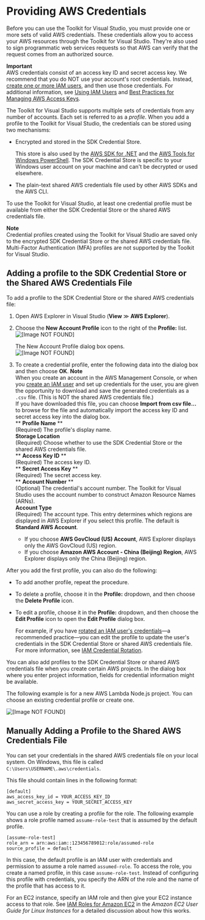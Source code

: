 # Providing AWS Credentials<a name="credentials"></a>

Before you can use the Toolkit for Visual Studio, you must provide one or more sets of valid AWS credentials\. These credentials allow you to access your AWS resources through the Toolkit for Visual Studio\. They're also used to sign programmatic web services requests so that AWS can verify that the request comes from an authorized source\.

**Important**  
AWS credentials consist of an access key ID and secret access key\. We recommend that you do NOT use your account's root credentials\. Instead, [create one or more IAM users](https://docs.aws.amazon.com/IAM/latest/UserGuide/id_users_create.html), and then use those credentials\. For additional information, see [Using IAM Users](http://aws.amazon.com/blogs/developer/using-iam-users-access-key-management-for-net-applications-part-2/) and [Best Practices for Managing AWS Access Keys](https://docs.aws.amazon.com/general/latest/gr/aws-access-keys-best-practices.html)\.

The Toolkit for Visual Studio supports multiple sets of credentials from any number of accounts\. Each set is referred to as a *profile*\. When you add a profile to the Toolkit for Visual Studio, the credentials can be stored using two mechanisms:
+ Encrypted and stored in the SDK Credential Store\.

  This store is also used by the [AWS SDK for \.NET](https://aws.amazon.com/sdk-for-net/) and the [AWS Tools for Windows PowerShell](https://docs.aws.amazon.com/powershell/latest/userguide/)\. The SDK Credential Store is specific to your Windows user account on your machine and can't be decrypted or used elsewhere\.
+ The plain\-text shared AWS credentials file used by other AWS SDKs and the AWS CLI\.

To use the Toolkit for Visual Studio, at least one credential profile must be available from either the SDK Credential Store or the shared AWS credentials file\.

**Note**  
Credential profiles created using the Toolkit for Visual Studio are saved only to the encrypted SDK Credential Store or the shared AWS credentials file\. Multi\-Factor Authentication \(MFA\) profiles are not supported by the Toolkit for Visual Studio\.

## Adding a profile to the SDK Credential Store or the Shared AWS Credentials File<a name="adding-a-profile-to-the-sdk-credential-store"></a>

To add a profile to the SDK Credential Store or the shared AWS credentials file:

1. Open AWS Explorer in Visual Studio \(**View** ≫ **AWS Explorer**\)\.

1. Choose the **New Account Profile** icon to the right of the **Profile:** list\.  
![\[Image NOT FOUND\]](http://docs.aws.amazon.com/toolkit-for-visual-studio/latest/user-guide/images/add_profile.png)

   The New Account Profile dialog box opens\.  
![\[Image NOT FOUND\]](http://docs.aws.amazon.com/toolkit-for-visual-studio/latest/user-guide/images/tkv-account-add.png)

1. To create a credential profile, enter the following data into the dialog box and then choose **OK**\.
**Note**  
When you create an account in the AWS Management Console, or when you [create an IAM user](https://docs.aws.amazon.com/IAM/latest/UserGuide/id_users_create.html) and set up credentials for the user, you are given the opportunity to download and save the generated credentials as a `.csv` file\. \(This is NOT the shared AWS credentials file\.\)  
If you have downloaded this file, you can choose **Import from csv file\.\.\.** to browse for the file and automatically import the access key ID and secret access key into the dialog box\.  
** **Profile Name** **  
\(Required\) The profile's display name\.  
**Storage Location**  
\(Required\) Choose whether to use the SDK Credential Store or the shared AWS credentials file\.  
** **Access Key ID** **  
\(Required\) The access key ID\.  
** **Secret Access Key** **  
\(Required\) The secret access key\.  
** **Account Number** **  
\(Optional\) The credential's account number\. The Toolkit for Visual Studio uses the account number to construct Amazon Resource Names \(ARNs\)\.  
**Account Type**  
\(Required\) The account type\. This entry determines which regions are displayed in AWS Explorer if you select this profile\. The default is **Standard AWS Account**\.  
   + If you choose **AWS GovCloud \(US\) Account**, AWS Explorer displays only the AWS GovCloud \(US\) region\.
   + If you choose **Amazon AWS Account \- China \(Beijing\) Region**, AWS Explorer displays only the China \(Beijing\) region\.

After you add the first profile, you can also do the following:
+ To add another profile, repeat the procedure\.
+ To delete a profile, choose it in the **Profile:** dropdown, and then choose the **Delete Profile** icon\.
+ To edit a profile, choose it in the **Profile:** dropdown, and then choose the **Edit Profile** icon to open the **Edit Profile** dialog box\.

  For example, if you have [rotated an IAM user's credentials](https://docs.aws.amazon.com/general/latest/gr/aws-access-keys-best-practices.html)—a recommended practice—you can edit the profile to update the user's credentials in the SDK Credential Store or shared AWS credentials file\. For more information, see [IAM Credential Rotation](http://aws.amazon.com/blogs/developer/iam-credential-rotation-access-key-management-for-net-applications-part-3/)\.

You can also add profiles to the SDK Credential Store or shared AWS credentials file when you create certain AWS projects\. In the dialog box where you enter project information, fields for credential information might be available\.

The following example is for a new AWS Lambda Node\.js project\. You can choose an existing credential profile or create one\.

![\[Image NOT FOUND\]](http://docs.aws.amazon.com/toolkit-for-visual-studio/latest/user-guide/images/specify_creds.png)

## Manually Adding a Profile to the Shared AWS Credentials File<a name="adding-a-profile-to-the-aws-credentials-profile-file"></a>

You can set your credentials in the shared AWS credentials file on your local system\. On Windows, this file is called `C:\Users\USERNAME\.aws\credentials`\.

This file should contain lines in the following format:

```
[default]
aws_access_key_id = YOUR_ACCESS_KEY_ID
aws_secret_access_key = YOUR_SECRET_ACCESS_KEY
```

You can use a role by creating a profile for the role\. The following example shows a role profile named `assume-role-test` that is assumed by the default profile\.

```
[assume-role-test]
role_arn = arn:aws:iam::123456789012:role/assumed-role
source_profile = default
```

In this case, the default profile is an IAM user with credentials and permission to assume a role named `assumed-role`\. To access the role, you create a named profile, in this case `assume-role-test`\. Instead of configuring this profile with credentials, you specify the ARN of the role and the name of the profile that has access to it\.

For an EC2 instance, specify an IAM role and then give your EC2 instance access to that role\. See [IAM Roles for Amazon EC2](https://docs.aws.amazon.com/AWSEC2/latest/UserGuide/iam-roles-for-amazon-ec2.html) in the *Amazon EC2 User Guide for Linux Instances* for a detailed discussion about how this works\.
